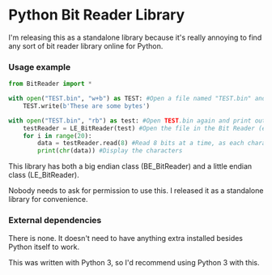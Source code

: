 # Python Bit Reader Library
I'm releasing this as a standalone library because it's really annoying to find any sort of bit reader library online for Python.

### Usage example
```python
from BitReader import *

with open("TEST.bin", "w+b") as TEST: #Open a file named "TEST.bin" and write a simple byte string
    TEST.write(b'These are some bytes')

with open("TEST.bin", "rb") as test: #Open TEST.bin again and print out the bytes
    testReader = LE_BitReader(test) #Open the file in the Bit Reader (endianness doesn't matter for this example)
    for i in range(20):
        data = testReader.read(8) #Read 8 bits at a time, as each character is 8 bits wide
        print(chr(data)) #Display the characters
```

This library has both a big endian class (BE_BitReader) and a little endian class (LE_BitReader).

Nobody needs to ask for permission to use this. I released it as a standalone library for convenience.

### External dependencies
There is none. It doesn't need to have anything extra installed besides Python itself to work.

This was written with Python 3, so I'd recommend using Python 3 with this.
